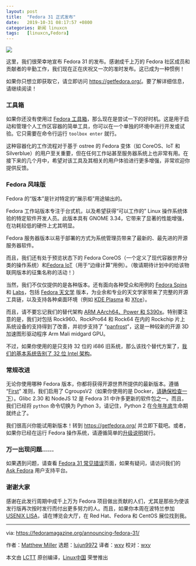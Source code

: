 ```yaml
---
layout: post
title:	"Fedora 31 正式发布"
date:	2019-10-31 08:17:57 +0800 
categories:	新闻 linuxcn 
tags:	[linuxcn,Fedora]
---
```



![](/Asserts/Images//attachment/album/201910/31/081800segipgcqazg2gi8q.jpg)


这里，我们很荣幸地宣布 Fedora 31 的发布。感谢成千上万的 Fedora 社区成员和贡献者的辛勤工作，我们现在正在庆祝又一次的准时发布。这已成为一种惯例！


如果你只想立即获取它，请立即访问 <https://getfedora.org/>。要了解详细信息，请继续阅读！


### 工具箱


如果你还没有使用过 [Fedora 工具箱](https://docs.fedoraproject.org/en-US/fedora-silverblue/toolbox/)，那么现在是尝试一下的好时机。这是用于启动和管理个人工作区容器的简单工具，你可以在一个单独的环境中进行开发或试验。它只需要在命令行运行 `toolbox enter` 就行。


这种容器化的工作流程对于基于 ostree 的 Fedora 变体（如 CoreOS、IoT 和 Silverblue）的用户至关重要，但在任何工作站甚至服务器系统上也非常有用。在接下来的几个月中，希望对该工具及其相关的用户体验进行更多增强，非常欢迎你提供反馈。


### Fedora 风味版


Fedora 的“版本”是针对特定的“展示柜”用途输出的。


Fedora 工作站版本专注于台式机，以及希望获得“可以工作的” Linux 操作系统体验的特定软件开发人员。此版本具有 GNOME 3.34，它带来了显著的性能增强，在功耗较低的硬件上尤其明显。


Fedora 服务器版本以易于部署的方式为系统管理员带来了最新的、最先进的开源服务器软件。


而且，我们还有处于预览状态下的 Fedora CoreOS（一个定义了现代容器世界分类的操作系统）和[Fedora IoT](https://iot.fedoraproject.org/)（用于“边缘计算”用例）。（敬请期待计划中的给该物联网版本的征集名称的活动！）


当然，我们不仅仅提供的是各种版本。还有面向各种受众和用例的 [Fedora Spins](https://spins.fedoraproject.org/) 和 [Labs](https://labs.fedoraproject.org/)，包括 [Fedora 天文学](https://labs.fedoraproject.org/en/astronomy/) 版本，为业余和专业的天文学家带来了完整的开源工具链，以及支持各种桌面环境（例如 [KDE Plasma](https://spins.fedoraproject.org/en/kde/) 和 [Xfce](https://spins.fedoraproject.org/en/xfce/)）。


而且，请不要忘记我们的替代架构 [ARM AArch64、Power 和 S390x](https://alt.fedoraproject.org/alt/)。特别要注意的是，我们对包括 Rock960、RockPro64 和 Rock64 在内的 Rockchip 片上系统设备的支持得到了改善，并初步支持了 “[panfrost](https://panfrost.freedesktop.org/)”，这是一种较新的开源 3D 加速图形驱动程序 Arm Mali midgard GPU。


不过，如果你使用的是只支持 32 位的 i686 旧系统，那么该找个替代方案了，[我们的基本系统告别了 32 位 Intel 架构](https://fedoramagazine.org/in-fedora-31-32-bit-i686-is-86ed/)。


### 常规改进


无论你使用哪种 Fedora 版本，你都将获得开源世界所提供的最新版本。遵循 “[First](https://docs.fedoraproject.org/en-US/project/#_first)” 准则，我们启用了 CgroupsV2（如果你使用的是 Docker，[请确保检查一下](https://fedoraproject.org/wiki/Common_F31_bugs#Docker_package_no_longer_available_and_will_not_run_by_default_.28due_to_switch_to_cgroups_v2.29)）。Glibc 2.30 和 NodeJS 12 是 Fedora 31 中许多更新的软件包之一。而且，我们已经将 `python` 命令切换为 Python 3，请记住，Python 2 在[今年年底](https://pythonclock.org/)生命期就终止了。


我们很高兴你能试用新版本！转到 <https://getfedora.org/> 并立即下载吧。或者，如果你已经在运行 Fedora 操作系统，请遵循简单的[升级说明](https://docs.fedoraproject.org/en-US/quick-docs/upgrading/)就行。


### 万一出现问题……


如果遇到问题，请查看 [Fedora 31 常见错误](https://fedoraproject.org/wiki/Common_F31_bugs)页面，如果有疑问，请访问我们的 [Ask Fedora](http://ask.fedoraproject.org) 用户支持平台。


### 谢谢大家


感谢在此发行周期中成千上万为 Fedora 项目做出贡献的人们，尤其是那些为使该发行版再次按时发行而付出更多努力的人。而且，如果你本周在波特兰参加 [USENIX LISA](https://www.usenix.org/conference/lisa19)，请在博览会大厅，在 Red Hat、Fedora 和 CentOS 展位找到我。




---


via: <https://fedoramagazine.org/announcing-fedora-31/>


作者：[Matthew Miller](https://fedoramagazine.org/author/mattdm/) 选题：[lujun9972](https://github.com/lujun9972) 译者：[wxy](https://github.com/wxy) 校对：[wxy](https://github.com/wxy)


本文由 [LCTT](https://github.com/LCTT/TranslateProject) 原创编译，[Linux中国](https://linux.cn/) 荣誉推出
